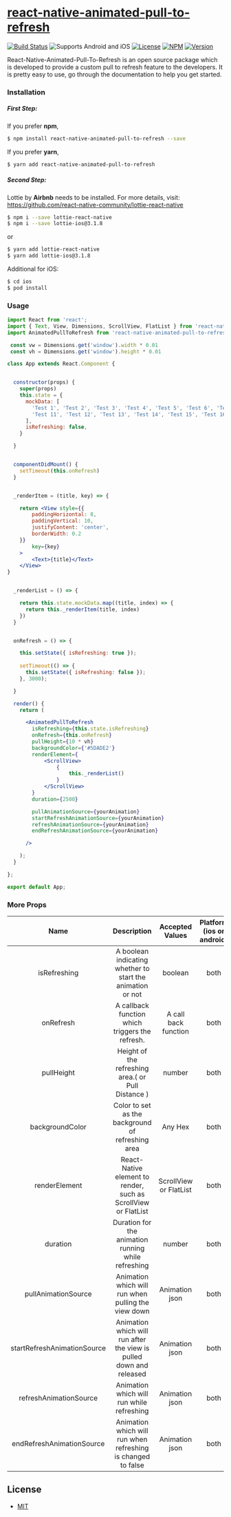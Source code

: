 # [react-native-animated-pull-to-refresh](https://www.npmjs.com/package/react-native-animated-pull-to-refresh)
[![Build Status](https://travis-ci.org/joemccann/dillinger.svg?branch=master)](https://travis-ci.org/joemccann/dillinger)
![Supports Android and iOS](https://img.shields.io/badge/platforms-android%20|%20ios-lightgrey.svg?style=flat-square)
[![License](http://img.shields.io/:license-mit-blue.svg?style=flat-square)](https://github.com/Blitz-Mobile-Apps/react-native-animated-pull-to-refresh/blob/master/LICENSE)
[![NPM](https://img.shields.io/npm/dm/react-native-animated-pull-to-refresh)](https://www.npmjs.com/package/react-native-animated-pull-to-refresh)
[![Version](https://img.shields.io/npm/v/react-native-animated-pull-to-refresh)](https://www.npmjs.com/package/react-native-animated-pull-to-refresh)

React-Native-Animated-Pull-To-Refresh is an open source package which is developed to provide a custom pull to refresh feature to the developers. It is pretty easy to use, go through the documentation to help you get started.

### Installation
##### First Step:
If you prefer **npm**,
```sh
$ npm install react-native-animated-pull-to-refresh --save
```
If you prefer **yarn**,
```sh
$ yarn add react-native-animated-pull-to-refresh
```
##### Second Step:
Lottie by **Airbnb** needs to be installed. For more details, visit: https://github.com/react-native-community/lottie-react-native
```sh
$ npm i --save lottie-react-native
$ npm i --save lottie-ios@3.1.8
```
or
```sh
$ yarn add lottie-react-native
$ yarn add lottie-ios@3.1.8
```
Additional for iOS:
```sh
$ cd ios
$ pod install
```

### Usage

```jsx
import React from 'react';
import { Text, View, Dimensions, ScrollView, FlatList } from 'react-native' 
import AnimatedPullToRefresh from 'react-native-animated-pull-to-refresh'

 const vw = Dimensions.get('window').width * 0.01
 const vh = Dimensions.get('window').height * 0.01

class App extends React.Component {


  constructor(props) {
    super(props)
    this.state = {
      mockData: [
        'Test 1', 'Test 2', 'Test 3', 'Test 4', 'Test 5', 'Test 6', 'Test 7', 'Test 8', 'Test 9', 'Test 10',
        'Test 11', 'Test 12', 'Test 13', 'Test 14', 'Test 15', 'Test 16', 'Test 17', 'Test 18', 'Test 19', 'Test 20'
      ],
      isRefreshing: false,
    }

  }


  componentDidMount() {
    setTimeout(this.onRefresh)
  }


  _renderItem = (title, key) => {

    return <View style={{
        paddingHorizontal: 8,
        paddingVertical: 10,
        justifyContent: 'center',
        borderWidth: 0.2
    }}
        key={key}
    >
        <Text>{title}</Text>
    </View>
}


  _renderList = () => {

    return this.state.mockData.map((title, index) => {
      return this._renderItem(title, index)
    })
  }


  onRefresh = () => {

    this.setState({ isRefreshing: true });
 
    setTimeout(() => {
      this.setState({ isRefreshing: false });
    }, 3000);

  }

  render() {
    return (

      <AnimatedPullToRefresh
        isRefreshing={this.state.isRefreshing}
        onRefresh={this.onRefresh}
        pullHeight={10 * vh}
        backgroundColor={'#5DADE2'}
        renderElement={
            <ScrollView>
                {
                    this._renderList()
                }
            </ScrollView>
        } 
        duration={2500}

        pullAnimationSource={yourAnimation}
        startRefreshAnimationSource={yourAnimation}
        refreshAnimationSource={yourAnimation}
        endRefreshAnimationSource={yourAnimation}

      />

    );
  }

};

export default App;
```
### More Props
| Name      | Description | Accepted Values | Platform (ios or android) | Required 
| :----:       |    :----:   |     :----: |     :----: |     :----: |
| isRefreshing      | A boolean indicating whether to start the animation or not       | boolean  | both | Yes
| onRefresh   | A callback function which triggers the refresh.| A call back function  | both | Yes
| pullHeight   | Height of the refreshing area.( or Pull Distance )| number  | both | No
| backgroundColor   | Color to set as the background of refreshing area| Any Hex  | both | No
| renderElement   | React-Native element to render, such as ScrollView or FlatList | ScrollView or FlatList  | both | Yes
| duration   | Duration for the animation running while refreshing| number  | both | No
| pullAnimationSource   | Animation which will run when pulling the view down| Animation json  | both | Yes
| startRefreshAnimationSource   |Animation which will run after the view is pulled down and released| Animation json  | both | Yes
| refreshAnimationSource   | Animation which will run while refreshing| Animation json  | both | Yes
| endRefreshAnimationSource   | Animation which will run when refreshing is changed to false| Animation json  | both | Yes


License
----

- [MIT](https://github.com/Blitz-Mobile-Apps/react-native-animated-pull-to-refresh/blob/master/LICENSE)